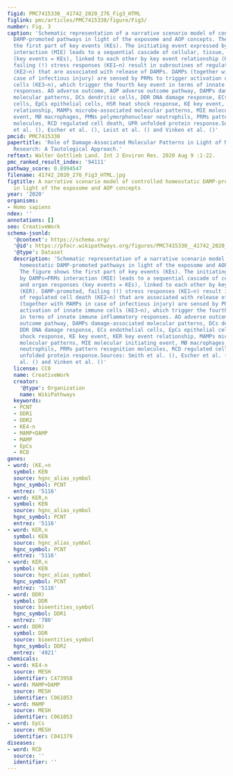 ```yaml
---
figid: PMC7415330__41742_2020_276_Fig3_HTML
figlink: pmc/articles/PMC7415330/figure/Fig3/
number: Fig. 3
caption: 'Schematic representation of a narrative scenario model of controlled homeostatic
  DAMP-promoted pathways in light of the exposome and AOP concepts. The figure shows
  the first part of key events (KEs). The initiating event expressed by DAMPs↔PRMs
  interaction (MIE) leads to a sequential cascade of cellular, tissue, and organ responses
  (key events = KEs), linked to each other by key event relationship (KER). DAMP-promoted,
  failing (!) stress responses (KE1–n) result in subroutines of regulated cell death
  (KE2–n) that are associated with release of DAMPs. DAMPs (together with MAMPs in
  case of infectious injury) are sensed by PRMs to trigger activation of innate immune
  cells (KE3–n), which trigger the fourth key event in terms of innate immune inflammatory
  responses. AO adverse outcome, AOP adverse outcome pathway, DAMPs damage-associated
  molecular patterns, DCs dendritic cells, DDR DNA damage response, ECs endothelial
  cells, EpCs epithelial cells, HSR heat shock response, KE key event, KER key event
  relationship, MAMPs microbe-associated molecular patterns, MIE molecular initiating
  event, MØ macrophages, PMNs polymorphonuclear neutrophils, PRMs pattern recognition
  molecules, RCD regulated cell death, UPR unfolded protein response.Sources: Smith
  et al. (), Escher et al. (), Leist et al. () and Vinken et al. ()'
pmcid: PMC7415330
papertitle: 'Role of Damage-Associated Molecular Patterns in Light of Modern Environmental
  Research: A Tautological Approach.'
reftext: Walter Gottlieb Land. Int J Environ Res. 2020 Aug 9 :1-22.
pmc_ranked_result_index: '94111'
pathway_score: 0.8994547
filename: 41742_2020_276_Fig3_HTML.jpg
figtitle: A narrative scenario model of controlled homeostatic DAMP-promoted pathways
  in light of the exposome and AOP concepts
year: '2020'
organisms:
- Homo sapiens
ndex: ''
annotations: []
seo: CreativeWork
schema-jsonld:
  '@context': https://schema.org/
  '@id': https://pfocr.wikipathways.org/figures/PMC7415330__41742_2020_276_Fig3_HTML.html
  '@type': Dataset
  description: 'Schematic representation of a narrative scenario model of controlled
    homeostatic DAMP-promoted pathways in light of the exposome and AOP concepts.
    The figure shows the first part of key events (KEs). The initiating event expressed
    by DAMPs↔PRMs interaction (MIE) leads to a sequential cascade of cellular, tissue,
    and organ responses (key events = KEs), linked to each other by key event relationship
    (KER). DAMP-promoted, failing (!) stress responses (KE1–n) result in subroutines
    of regulated cell death (KE2–n) that are associated with release of DAMPs. DAMPs
    (together with MAMPs in case of infectious injury) are sensed by PRMs to trigger
    activation of innate immune cells (KE3–n), which trigger the fourth key event
    in terms of innate immune inflammatory responses. AO adverse outcome, AOP adverse
    outcome pathway, DAMPs damage-associated molecular patterns, DCs dendritic cells,
    DDR DNA damage response, ECs endothelial cells, EpCs epithelial cells, HSR heat
    shock response, KE key event, KER key event relationship, MAMPs microbe-associated
    molecular patterns, MIE molecular initiating event, MØ macrophages, PMNs polymorphonuclear
    neutrophils, PRMs pattern recognition molecules, RCD regulated cell death, UPR
    unfolded protein response.Sources: Smith et al. (), Escher et al. (), Leist et
    al. () and Vinken et al. ()'
  license: CC0
  name: CreativeWork
  creator:
    '@type': Organization
    name: WikiPathways
  keywords:
  - PCNT
  - DDR1
  - DDR2
  - KE4-n
  - MAMP+DAMP
  - MAMP
  - EpCs
  - RCD
genes:
- word: (KE,»n
  symbol: KEN
  source: hgnc_alias_symbol
  hgnc_symbol: PCNT
  entrez: '5116'
- word: KER,n
  symbol: KEN
  source: hgnc_alias_symbol
  hgnc_symbol: PCNT
  entrez: '5116'
- word: KER,n
  symbol: KEN
  source: hgnc_alias_symbol
  hgnc_symbol: PCNT
  entrez: '5116'
- word: KER,n
  symbol: KEN
  source: hgnc_alias_symbol
  hgnc_symbol: PCNT
  entrez: '5116'
- word: DDR)
  symbol: DDR
  source: bioentities_symbol
  hgnc_symbol: DDR1
  entrez: '780'
- word: DDR)
  symbol: DDR
  source: bioentities_symbol
  hgnc_symbol: DDR2
  entrez: '4921'
chemicals:
- word: KE4-n
  source: MESH
  identifier: C473958
- word: MAMP+DAMP
  source: MESH
  identifier: C061053
- word: MAMP
  source: MESH
  identifier: C061053
- word: EpCs
  source: MESH
  identifier: C041379
diseases:
- word: RCD
  source: ''
  identifier: ''
---
```

